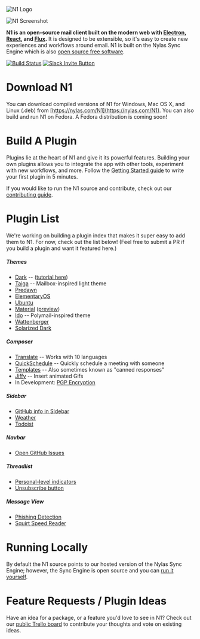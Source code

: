 ![N1 Logo](https://edgehill.s3.amazonaws.com/static/N1.png)

![N1 Screenshot](http://nylas.com/N1/images/1-1-initial-outlook-base.png)

**N1 is an open-source mail client built on the modern web with [Electron](https://github.com/atom/electron), [React](https://facebook.github.io/react/), and [Flux](https://facebook.github.io/flux/).** It is designed to be extensible, so it's easy to create new experiences and workflows around email. N1 is built on the Nylas Sync Engine which is also [open source free software](https://github.com/nylas/sync-engine).

[![Build Status](https://travis-ci.org/nylas/N1.svg?branch=master)](https://travis-ci.org/nylas/N1)
[![Slack Invite Button](http://slack-invite.nylas.com/badge.svg)](http://slack-invite.nylas.com)

# Download N1

You can download compiled versions of N1 for Windows, Mac OS X, and Linux (.deb) from [https://nylas.com/N1](https://nylas.com/N1). You can also build and run N1 on Fedora. A Fedora distribution is coming soon!

# Build A Plugin

Plugins lie at the heart of N1 and give it its powerful features. Building your own plugins allows you to integrate the app with other tools, experiment with new workflows, and more. Follow the [Getting Started guide](http://nylas.com/N1/getting-started/) to write your first plugin in 5 minutes.

If you would like to run the N1 source and contribute, check out our [contributing
guide](https://github.com/nylas/N1/blob/master/CONTRIBUTING.md).

# Plugin List
We're working on building a plugin index that makes it super easy to add them to N1. For now, check out the list below! (Feel free to submit a PR if you build a plugin and want it featured here.)

##### Themes
- [Dark](https://github.com/nylas/N1/tree/master/internal_packages/ui-dark) -- ([tutorial here](https://github.com/nylas/N1/issues/74))
- [Taiga](http://noahbuscher.github.io/N1-Taiga/) -- Mailbox-inspired light theme
- [Predawn](https://github.com/adambmedia/N1-Predawn)
- [ElementaryOS](https://github.com/edipox/elementary-nylas)
- [Ubuntu](https://github.com/ahmedlhanafy/Ubuntu-Ui-Theme-for-Nylas-N1)
- [Material](https://github.com/equinusocio/N1-Material) ([preview](https://twitter.com/MattiaAstorino/status/683348095770456064))
- [Ido](https://github.com/edipox/n1-ido) -- Polymail-inspired theme
- [Wattenberger](https://github.com/Wattenberger/Nylas-N1-theme)
- [Solarized Dark](https://github.com/NSHenry/N1-Solarized-Dark)

##### Composer
- [Translate](https://github.com/nylas/N1/tree/master/internal_packages/composer-translate) -- Works with 10 languages
- [QuickSchedule](https://github.com/nylas/N1/tree/master/internal_packages/quick-schedule) -- Quickly schedule a meeting with someone
- [Templates](https://github.com/nylas/N1/tree/master/internal_packages/composer-templates) -- Also sometimes known as "canned responses"
- [Jiffy](http://noahbuscher.github.io/N1-Jiffy/) -- Insert animated Gifs
- In Development: [PGP Encryption](https://github.com/mbilker/email-pgp)

##### Sidebar
- [GitHub info in Sidebar](https://github.com/nylas/N1/tree/master/internal_packages/github-contact-card)
- [Weather](https://github.com/jackiehluo/n1-weather)
- [Todoist](https://github.com/anopensourceguy/TodoistN1)

##### Navbar
- [Open GitHub Issues](https://github.com/nylas/N1/tree/master/internal_packages/message-view-on-github)

##### Threadlist
- [Personal-level indicators](https://github.com/nylas/N1/tree/master/internal_packages/personal-level-indicators)
- [Unsubscribe button](https://github.com/colinking/n1-unsubscribe)

##### Message View
- [Phishing Detection](https://github.com/nylas/N1/tree/master/internal_packages/phishing-detection)
- [Squirt Speed Reader](https://github.com/HarleyKwyn/squirt-reader-N1-plugin/)

# Running Locally
By default the N1 source points to our hosted version of the Nylas Sync Engine; however, the Sync Engine is open source and you can [run it yourself](https://github.com/nylas/N1/blob/master/CONTRIBUTING.md#running-against-open-source-sync-engine).

# Feature Requests / Plugin Ideas

Have an idea for a package, or a feature you'd love to see in N1? Check out our
[public Trello board](https://trello.com/b/hxsqB6vx/n1-open-source-roadmap)
to contribute your thoughts and vote on existing ideas.
